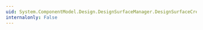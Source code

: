 ```yaml
---
uid: System.ComponentModel.Design.DesignSurfaceManager.DesignSurfaceCreated
internalonly: False
---
```

